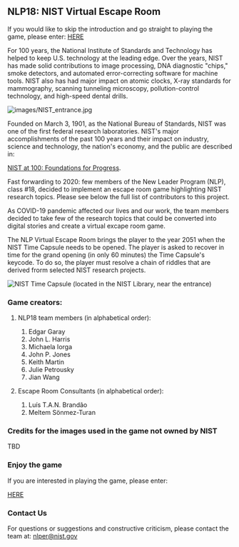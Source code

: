 
## NLP18: NIST Virtual Escape Room


If you would like to skip the introduction and go straight to playing the game, please enter:  [HERE](https://pages.nist.gov/NLPER/Escape-Room-Cover-Story.html)


<p>
  For 100 years, the National Institute of Standards and Technology has helped to keep U.S. technology at the leading edge. Over the years, NIST has made solid contributions to image processing, DNA diagnostic "chips," smoke detectors, and automated error-correcting software for machine tools. NIST also has had major impact on atomic clocks, X-ray standards for mammography, scanning tunneling microscopy, pollution-control technology, and high-speed dental drills.
</p>

![images/NIST_entrance.jpg](https://pages.nist.gov/NLPER/images/NIST_entrance.jpg)

<p>
Founded on March 3, 1901, as the National Bureau of Standards, NIST was one of the first federal research laboratories. NIST's major accomplishments of the past 100 years and their impact on industry, science and technology, the nation's economy, and the public are described in:
</p>

[NIST at 100: Foundations for Progress](https://www.nist.gov/history/nist-100-foundations-progress).

<p>
Fast forwarding to 2020: few members of the New Leader Program (NLP), class #18, decided to implement an escape room game highlighting NIST research topics. Please see below the full list of contributors to this project.
</p>

<p>As COVID-19 pandemic affected our lives and our work, the team members decided to take few of the research topics that could be converted into digital stories and create a virtual excape room game.
</p>

<p>
The NLP Virtual Escape Room brings the player to the year 2051 when the NIST Time Capsule needs to be opened. The player is asked to recover in time for the grand opening (in only 60 minutes) the Time Capsule's keycode. To do so, the player must resolve a chain of riddles that are derived frorm selected NIST research projects.
</p>

![NIST Time Capsule (located in the NIST Library, near the entrance)](https://pages.nist.gov/NLPER/images/NIST_time_capsule_small.jpeg)



### Game creators:

1. NLP18 team members (in alphabetical order):
    1. Edgar Garay
    1. John L. Harris
    1. Michaela Iorga
    1. John P. Jones
    1. Keith Martin
    1. Julie Petrousky
    1. Jian Wang
    
1. Escape Room Consultants (in alphabetical order):
    1. Luís T.A.N. Brandão
    1. Meltem Sönmez-Turan

### Credits for the images used in the game not owned by NIST

TBD

### Enjoy the game

<p>
If you are interested in playing the game, please enter: 
</p>

 [HERE](https://pages.nist.gov/NLPER/Escape-Room-Cover-Story.html)
 

### Contact Us

For questions or suggestions and constructive criticism, please contact the team at:
[nlper@nist.gov](mailto:nlper@nist.gov)

<!-- /div -->
<!-- /section -->
